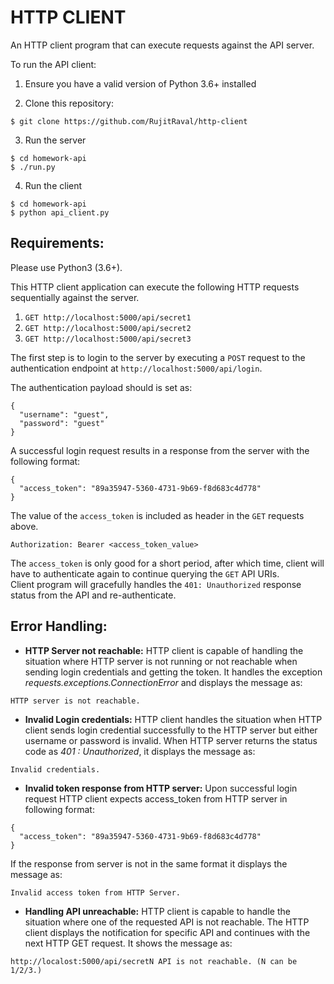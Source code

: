 # HTTP CLIENT

An HTTP client program that can execute requests against the API server.

To run the API client:

1. Ensure you have a valid version of Python 3.6+ installed

2. Clone this repository:
```
$ git clone https://github.com/RujitRaval/http-client
```

3. Run the server
```
$ cd homework-api
$ ./run.py
```

4. Run the client
```
$ cd homework-api
$ python api_client.py
```

## Requirements:

Please use Python3 (3.6+).

This HTTP client application can execute the following HTTP requests sequentially against the server.

1. `GET http://localhost:5000/api/secret1`
2. `GET http://localhost:5000/api/secret2`
3. `GET http://localhost:5000/api/secret3`

The first step is to login to the server by executing a `POST` request to the authentication endpoint at `http://localhost:5000/api/login`.

The authentication payload should is set as:
```
{
  "username": "guest",
  "password": "guest"
}
```

A successful login request results in a response from the server with the following format:
```
{
  "access_token": "89a35947-5360-4731-9b69-f8d683c4d778"
}
```

The value of the `access_token` is included as header in the `GET` requests above.

```
Authorization: Bearer <access_token_value>
```

The `access_token` is only good for a short period, after which time, client will have to authenticate again to continue querying the `GET` API URIs.  
Client program will gracefully handles the `401: Unauthorized` response status from the API and re-authenticate.

## Error Handling:

* **HTTP Server not reachable:**
HTTP client is capable of handling the situation where HTTP server is not running or not reachable when sending login credentials and getting the token. It handles the exception *requests.exceptions.ConnectionError* and displays the message as:
```
HTTP server is not reachable.
```

* **Invalid Login credentials:**
HTTP client handles the situation when HTTP client sends login credential successfully to the HTTP server but  either username or password is invalid.
When HTTP server returns the status code as *401 : Unauthorized*, it displays the message as:
```
Invalid credentials.
```

* **Invalid token response from HTTP server:**
Upon successful login request HTTP client expects access_token from HTTP server in following format:
```
{
  "access_token": "89a35947-5360-4731-9b69-f8d683c4d778"
}
```
If the response from server is not in the same format it displays the message as:
```
Invalid access token from HTTP Server.
```

* **Handling API unreachable:**
HTTP client is capable to handle the situation where one of the requested API is not reachable. The HTTP client displays the notification for specific API and continues with the next HTTP GET request.
It shows the message as:
```
http://localost:5000/api/secretN API is not reachable. (N can be 1/2/3.)
```
